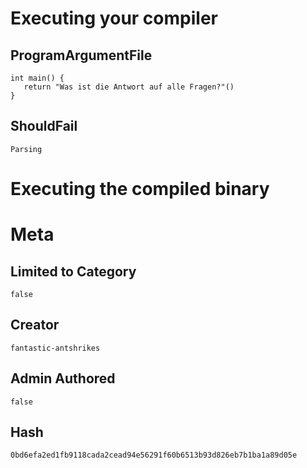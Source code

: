 # Executing your compiler

## ProgramArgumentFile

```
int main() {
   return "Was ist die Antwort auf alle Fragen?"()
}
```

## ShouldFail

```
Parsing
```

# Executing the compiled binary

# Meta

## Limited to Category

```
false
```

## Creator

```
fantastic-antshrikes
```

## Admin Authored

```
false
```

## Hash

```
0bd6efa2ed1fb9118cada2cead94e56291f60b6513b93d826eb7b1ba1a89d05e
```
